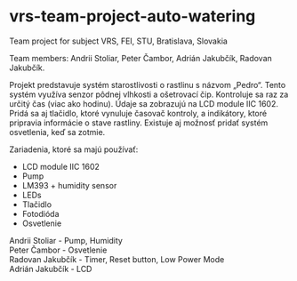 # vrs-team-project-auto-watering
Team project for subject VRS, FEI, STU, Bratislava, Slovakia 

Team members: Andrii Stoliar, Peter Čambor, Adrián Jakubčík, Radovan Jakubčík.

Projekt predstavuje systém starostlivosti o rastlinu s názvom „Pedro“. Tento systém využíva senzor pôdnej vlhkosti a ošetrovací čip. Kontroluje sa raz za určitý čas (viac ako hodinu). Údaje sa zobrazujú na LCD module IIC 1602. Pridá sa aj tlačidlo, ktoré vynuluje časovač kontroly, a indikátory, ktoré pripravia informácie o stave rastliny. Existuje aj možnosť pridať systém osvetlenia, keď sa zotmie. 

Zariadenia, ktoré sa majú používať:
+ LCD module IIC 1602
+ Pump
+ LM393 + humidity sensor
+ LEDs
+ Tlačidlo
+ Fotodióda
+ Osvetlenie

Andrii Stoliar - Pump, Humidity</br>
Peter Čambor - Osvetlenie</br>
Radovan Jakubčík - Timer, Reset button, Low Power Mode</br>
Adrián Jakubčík - LCD</br>
